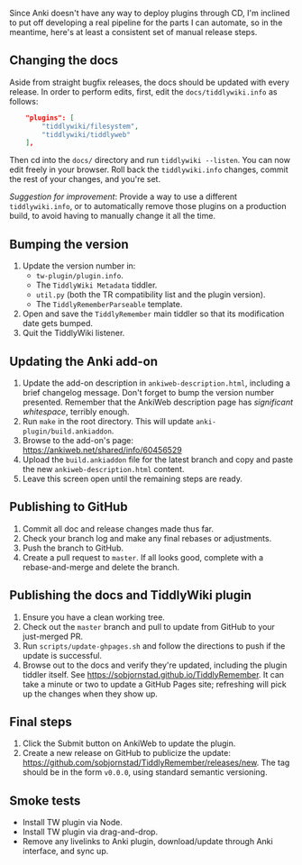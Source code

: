 Since Anki doesn't have any way to deploy plugins through CD,
    I'm inclined to put off developing a real pipeline
    for the parts I can automate,
    so in the meantime,
    here's at least a consistent set of manual release steps.


## Changing the docs

Aside from straight bugfix releases,
    the docs should be updated with every release.
In order to perform edits,
    first, edit the `docs/tiddlywiki.info` as follows:

```json
    "plugins": [
        "tiddlywiki/filesystem",
        "tiddlywiki/tiddlyweb"
    ],
```

Then cd into the `docs/` directory
and run `tiddlywiki --listen`.
You can now edit freely in your browser.
Roll back the `tiddlywiki.info` changes,
    commit the rest of your changes,
    and you're set.

*Suggestion for improvement*:
    Provide a way to use a different `tiddlywiki.info`,
    or to automatically remove those plugins on a production build,
    to avoid having to manually change it all the time.


## Bumping the version

1. Update the version number in:
   * `tw-plugin/plugin.info`.
   * The `TiddlyWiki Metadata` tiddler.
   * `util.py` (both the TR compatibility list and the plugin version).
   * The `TiddlyRememberParseable` template.
2. Open and save the `TiddlyRemember` main tiddler
   so that its modification date gets bumped.
3. Quit the TiddlyWiki listener.


## Updating the Anki add-on

1. Update the add-on description in `ankiweb-description.html`,
   including a brief changelog message.
   Don't forget to bump the version number presented.
   Remember that the AnkiWeb description page has *significant whitespace*,
   terribly enough.
2. Run `make` in the root directory.
   This will update `anki-plugin/build.ankiaddon`.
3. Browse to the add-on's page:
   https://ankiweb.net/shared/info/60456529
4. Upload the `build.ankiaddon` file for the latest branch
   and copy and paste the new `ankiweb-description.html` content.
5. Leave this screen open until the remaining steps are ready.


## Publishing to GitHub

1. Commit all doc and release changes made thus far.
2. Check your branch log and make any final rebases or adjustments.
3. Push the branch to GitHub.
4. Create a pull request to `master`.
   If all looks good, complete with a rebase-and-merge and delete the branch.


## Publishing the docs and TiddlyWiki plugin

1. Ensure you have a clean working tree.
2. Check out the `master` branch and pull to update from GitHub
   to your just-merged PR.
3. Run `scripts/update-ghpages.sh`
   and follow the directions to push if the update is successful.
4. Browse out to the docs and verify they're updated,
   including the plugin tiddler itself.
   See https://sobjornstad.github.io/TiddlyRemember.
   It can take a minute or two to update a GitHub Pages site;
   refreshing will pick up the changes when they show up.


## Final steps

1. Click the Submit button on AnkiWeb to update the plugin.
2. Create a new release on GitHub to publicize the update:
   https://github.com/sobjornstad/TiddlyRemember/releases/new.
   The tag should be in the form `v0.0.0`, using standard semantic versioning.


## Smoke tests

* Install TW plugin via Node.
* Install TW plugin via drag-and-drop.
* Remove any livelinks to Anki plugin, download/update through Anki interface, and sync up.
